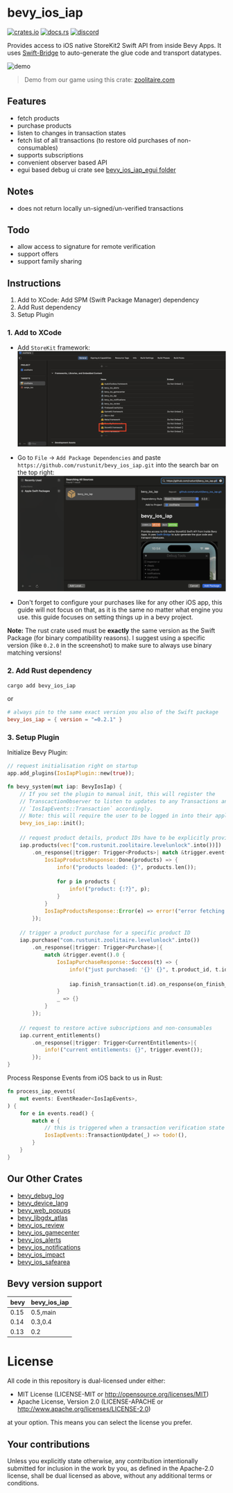 # bevy_ios_iap

[![crates.io][sh_crates]][lk_crates]
[![docs.rs][sh_docs]][lk_docs]
[![discord][sh_discord]][lk_discord]

[sh_crates]: https://img.shields.io/crates/v/bevy_ios_iap.svg
[lk_crates]: https://crates.io/crates/bevy_ios_iap
[sh_docs]: https://img.shields.io/docsrs/bevy_ios_iap
[lk_docs]: https://docs.rs/bevy_ios_iap/latest/bevy_ios_iap/
[sh_discord]: https://img.shields.io/discord/1176858176897953872?label=discord&color=5561E6
[lk_discord]: https://discord.gg/rQNeEnMhus

Provides access to iOS native StoreKit2 Swift API from inside Bevy Apps.
It uses [Swift-Bridge](https://github.com/chinedufn/swift-bridge) to auto-generate the glue code and transport datatypes.

![demo](./assets/demo.gif)

> Demo from our game using this crate: [zoolitaire.com](https://zoolitaire.com)

## Features
* fetch products
* purchase products
* listen to changes in transaction states
* fetch list of all transactions (to restore old purchases of non-consumables)
* supports subscriptions
* convenient observer based API
* egui based debug ui crate see [bevy_ios_iap_egui folder](./bevy_ios_iap_egui/README.md)

## Notes
* does not return locally un-signed/un-verified transactions

## Todo
* allow access to signature for remote verification
* support offers
* support family sharing

## Instructions

1. Add to XCode: Add SPM (Swift Package Manager) dependency
2. Add Rust dependency
3. Setup Plugin

### 1. Add to XCode

* Add `StoreKit` framework:
![gamekit](./assets/framework.png)

* Go to `File` -> `Add Package Dependencies` and paste `https://github.com/rustunit/bevy_ios_iap.git` into the search bar on the top right:
![xcode](./assets/xcode-spm.png)

* Don't forget to configure your purchases like for any other iOS app, this guide will not focus on that, as it is the same no matter what engine you use. this guide focuses on setting things up in a bevy project.

**Note:** 
The rust crate used must be **exactly** the same version as the Swift Package (for binary compatibility reasons).
I suggest using a specific version (like `0.2.0` in the screenshot) to make sure to always use binary matching versions!

### 2. Add Rust dependency

```
cargo add bevy_ios_iap
``` 

or 

```toml
# always pin to the same exact version you also of the Swift package
bevy_ios_iap = { version = "=0.2.1" }
```

### 3. Setup Plugin

Initialize Bevy Plugin:

```rust
// request initialisation right on startup
app.add_plugins(IosIapPlugin::new(true));
```

```rust
fn bevy_system(mut iap: BevyIosIap) {
    // If you set the plugin to manual init, this will register the 
    // TranscactionObserver to listen to updates to any Transactions and trigger
    // `IosIapEvents::Transaction` accordingly.
    // Note: this will require the user to be logged in into their apple-id and popup a login dialog if not
    bevy_ios_iap::init();

    // request product details, product IDs have to be explicitly provided
    iap.products(vec!["com.rustunit.zoolitaire.levelunlock".into())])
        .on_response(|trigger: Trigger<Products>| match &trigger.event().0 {
            IosIapProductsResponse::Done(products) => {
                info!("products loaded: {}", products.len());

                for p in products {
                    info!("product: {:?}", p);
                }
            }
            IosIapProductsResponse::Error(e) => error!("error fetching products: {e}"),
        });

    // trigger a product purchase for a specific product ID
    iap.purchase("com.rustunit.zoolitaire.levelunlock".into())
        .on_response(|trigger: Trigger<Purchase>|{
            match &trigger.event().0 {
                IosIapPurchaseResponse::Success(t) => {
                    info!("just purchased: '{}' {}", t.product_id, t.id);

                    iap.finish_transaction(t.id).on_response(on_finish_transaction);
                }
                _ => {}
            }
        });

    // request to restore active subscriptions and non-consumables
    iap.current_entitlements()
        .on_response(|trigger: Trigger<CurrentEntitlements>|{
            info!("current entitlements: {}", trigger.event());
        });
}
```

Process Response Events from iOS back to us in Rust:

```rust
fn process_iap_events(
    mut events: EventReader<IosIapEvents>,
) {
    for e in events.read() {
        match e {
            // this is triggered when a transaction verification state changes during the runtime of the app
            IosIapEvents::TransactionUpdate(_) => todo!(),
        }
    }
}
```

## Our Other Crates

- [bevy_debug_log](https://github.com/rustunit/bevy_debug_log)
- [bevy_device_lang](https://github.com/rustunit/bevy_device_lang)
- [bevy_web_popups](https://github.com/rustunit/bevy_web_popups)
- [bevy_libgdx_atlas](https://github.com/rustunit/bevy_libgdx_atlas)
- [bevy_ios_review](https://github.com/rustunit/bevy_ios_review)
- [bevy_ios_gamecenter](https://github.com/rustunit/bevy_ios_gamecenter)
- [bevy_ios_alerts](https://github.com/rustunit/bevy_ios_alerts)
- [bevy_ios_notifications](https://github.com/rustunit/bevy_ios_notifications)
- [bevy_ios_impact](https://github.com/rustunit/bevy_ios_impact)
- [bevy_ios_safearea](https://github.com/rustunit/bevy_ios_safearea)

## Bevy version support

|bevy|bevy\_ios\_iap|
|---|---|
|0.15|0.5,main|
|0.14|0.3,0.4|
|0.13|0.2|

# License

All code in this repository is dual-licensed under either:

- MIT License (LICENSE-MIT or http://opensource.org/licenses/MIT)
- Apache License, Version 2.0 (LICENSE-APACHE or http://www.apache.org/licenses/LICENSE-2.0)

at your option. This means you can select the license you prefer.

## Your contributions
Unless you explicitly state otherwise, any contribution intentionally submitted for inclusion in the work by you, as defined in the Apache-2.0 license, shall be dual licensed as above, without any additional terms or conditions.
